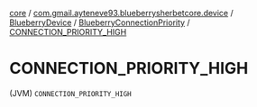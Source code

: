 [core](../../../index.md) / [com.gmail.ayteneve93.blueberrysherbetcore.device](../../index.md) / [BlueberryDevice](../index.md) / [BlueberryConnectionPriority](index.md) / [CONNECTION_PRIORITY_HIGH](./-c-o-n-n-e-c-t-i-o-n_-p-r-i-o-r-i-t-y_-h-i-g-h.md)

# CONNECTION_PRIORITY_HIGH

(JVM) `CONNECTION_PRIORITY_HIGH`